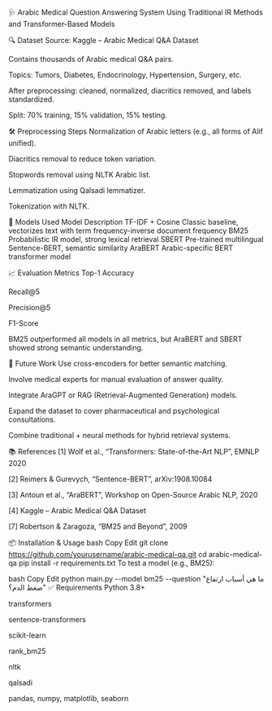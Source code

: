 🩺 Arabic Medical Question Answering System
Using Traditional IR Methods and Transformer-Based Models
         
🔍 Dataset
Source: Kaggle – Arabic Medical Q&A Dataset

Contains thousands of Arabic medical Q&A pairs.

Topics: Tumors, Diabetes, Endocrinology, Hypertension, Surgery, etc.

After preprocessing: cleaned, normalized, diacritics removed, and labels standardized.

Split: 70% training, 15% validation, 15% testing.

🛠️ Preprocessing Steps
Normalization of Arabic letters (e.g., all forms of Alif unified).

Diacritics removal to reduce token variation.

Stopwords removal using NLTK Arabic list.

Lemmatization using Qalsadi lemmatizer.

Tokenization with NLTK.

🧠 Models Used
Model	Description
TF-IDF + Cosine	Classic baseline, vectorizes text with term frequency-inverse document frequency
BM25	Probabilistic IR model, strong lexical retrieval
SBERT	Pre-trained multilingual Sentence-BERT, semantic similarity
AraBERT	Arabic-specific BERT transformer model

📈 Evaluation Metrics
Top-1 Accuracy

Recall@5

Precision@5

F1-Score

BM25 outperformed all models in all metrics, but AraBERT and SBERT showed strong semantic understanding.


🔮 Future Work
Use cross-encoders for better semantic matching.

Involve medical experts for manual evaluation of answer quality.

Integrate AraGPT or RAG (Retrieval-Augmented Generation) models.

Expand the dataset to cover pharmaceutical and psychological consultations.

Combine traditional + neural methods for hybrid retrieval systems.

📚 References
[1] Wolf et al., “Transformers: State-of-the-Art NLP”, EMNLP 2020

[2] Reimers & Gurevych, “Sentence-BERT”, arXiv:1908.10084

[3] Antoun et al., “AraBERT”, Workshop on Open-Source Arabic NLP, 2020

[4] Kaggle – Arabic Medical Q&A Dataset

[7] Robertson & Zaragoza, “BM25 and Beyond”, 2009

📦 Installation & Usage
bash
Copy
Edit
git clone https://github.com/yourusername/arabic-medical-qa.git
cd arabic-medical-qa
pip install -r requirements.txt
To test a model (e.g., BM25):

bash
Copy
Edit
python main.py --model bm25 --question "ما هي أسباب ارتفاع ضغط الدم؟"
✅ Requirements
Python 3.8+

transformers

sentence-transformers

scikit-learn

rank_bm25

nltk

qalsadi

pandas, numpy, matplotlib, seaborn
